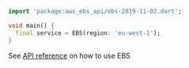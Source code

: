 ```dart
import 'package:aws_ebs_api/ebs-2019-11-02.dart';

void main() {
  final service = EBS(region: 'eu-west-1');
}
```

See [API reference](https://pub.dev/documentation/aws_ebs_api/latest/ebs-2019-11-02/EBS-class.html) on how to use EBS
